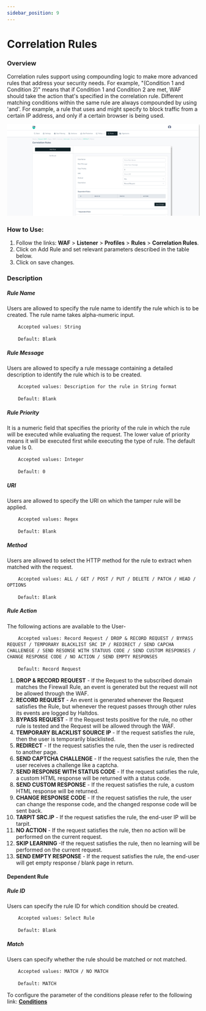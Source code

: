 ```yaml
---
sidebar_position: 9
---
```

# Correlation Rules
   
### Overview 
   
Correlation rules support using compounding logic to make more advanced rules that address your security needs. For example, "(Condition 1 and Condition 2)" means that if Condition 1 and Condition 2 are met, WAF should take the action that's specified in the correlation rule. Different matching conditions within the same rule are always compounded by using 'and'. For example, a rule that uses and might specify to block traffic from a certain IP address, and only if a certain browser is being used. 
   
![Correlation Rule](/img/waf/v8/docs/corelation_rules.png)
   
### How to Use:
1. Follow the links: **WAF** > **Listener** > **Profiles** > **Rules** > **Correlation Rules**.
2. Click on Add Rule and set relevant parameters described in the table below.
3. Click on save changes.

### Description

##### **Rule Name**
Users are allowed to specify the rule name to identify the rule which is to be created. The rule name takes alpha-numeric input.

```
    Accepted values: String

    Default: Blank  
```


##### **Rule Message**
Users are allowed to specify a rule message containing a detailed description to identify the rule which is to be created.

```
    Accepted values: Description for the rule in String format

    Default: Blank  
```


##### **Rule Priority**
It is a numeric field that specifies the priority of the rule in which the rule will be executed while evaluating the request. The lower value of priority means it will be executed first while executing the type of rule. The default value Is 0. 

```
    Accepted values: Integer

    Default: 0  
```


##### **URI**
Users are allowed to specify the URI on which the tamper rule will be applied.

```
    Accepted values: Regex

    Default: Blank 
```


##### **Method**
Users are allowed to select the HTTP method for the rule to extract when matched with the request.

```
    Accepted values: ALL / GET / POST / PUT / DELETE / PATCH / HEAD / OPTIONS

    Default: Blank  
```


##### **Rule Action**
The following actions are available to the User-

```
    Accepted values: Record Request / DROP & RECORD REQUEST / BYPASS REQUEST / TEMPORARY BLACKLIST SRC IP / REDIRECT / SEND CAPCHA CHALLENEGE / SEND RESONSE WITH STATUUS CODE / SEND CUSTOM RESPONSES / CHANGE RESPONSE CODE / NO ACTION / SEND EMPTY RESPONSES

    Default: Record Request    
```


1. **DROP & RECORD REQUEST** - If the Request to the subscribed domain matches the Firewall Rule, an event is generated but the request will not be allowed through the WAF.
2. **RECORD REQUEST** - An event is generated whenever the Request satisfies the Rule, but whenever the request passes through other rules its events are logged by Haltdos.
3. **BYPASS REQUEST** - If the Request tests positive for the rule, no other rule is tested and the Request will be allowed through the WAF.
4. **TEMPORARY BLACKLIST SOURCE IP** - If the request satisfies the rule, then the user is temporarily blacklisted.
5. **REDIRECT** - If the request satisfies the rule, then the user is redirected to another page.
6. **SEND CAPTCHA CHALLENGE** - If the request satisfies the rule, then the user receives a challenge like a captcha.
7. **SEND RESPONSE WITH STATUS CODE** - If the request satisfies the rule, a custom HTML response will be returned with a status code.
8. **SEND CUSTOM RESPONSE** - If the request satisfies the rule, a custom HTML response will be returned.
9. **CHANGE RESPONSE CODE** - If the request satisfies the rule, the user can change the response code, and the changed response code will be sent back.
10. **TARPIT SRC.IP** - If the request satisfies the rule, the end-user IP will be tarpit.
11. **NO ACTION** - If the request satisfies the rule, then no action will be performed on the current request.
12. **SKIP LEARNING** -If the request satisfies the rule, then no learning will be performed on the current request.
13. **SEND EMPTY RESPONSE** - If the request satisfies the rule, the end-user will get empty response / blank page in return.

#### **Dependent Rule**

##### **Rule ID**
Users can specify the rule ID for which condition should be created. 

```
    Accepted values: Select Rule

    Default: Blank  
```


##### **Match**
Users can specify whether the rule should be matched or not matched. 

```
    Accepted values: MATCH / NO MATCH

    Default: MATCH
```
To configure the parameter of the conditions please refer to the following link: [**Conditions**](/cloud/waf/listener/profiles/rules/ruleCond)
